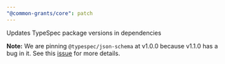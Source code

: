 ```yaml
---
"@common-grants/core": patch
---
```


Updates TypeSpec package versions in dependencies

**Note:** We are pinning `@typespec/json-schema` at v1.0.0 because v1.1.0 has a bug in it. See this [issue](https://github.com/microsoft/typespec/issues/7828) for more details.
